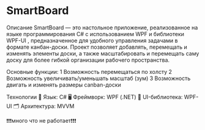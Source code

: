 # SmartBoard

Описание
SmartBoard — это настольное приложение, реализованное на языке программирования C# с использованием WPF и библиотеки WPF-UI , предназначенное для удобного управления задачами в формате канбан-доски.
Проект позволяет добавлять, перемещать и изменять элементы доски, а также масштабировать и перемещать саму доску для более гибкой организации рабочего пространства.

Основные функции:
1 Возможность перемещаться по холсту
2 Возможность увеличивать/уменьшать масштаб (зум)
3 Возможность двигать и изменять размеры canban-доски

Технологии
🧮 Язык: C#
🖥️ Фреймворк: WPF (.NET)
🎨 UI-библиотека: WPF-UI
🗂️ Архитектура: MVVM

❗❗❗много что не работает❗❗❗
